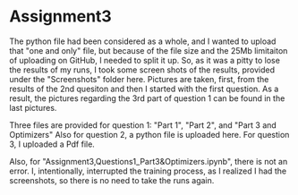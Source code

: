 # Assignment3

The python file had been considered as a whole, and I wanted to upload that "one and only" file, but because of the file size and the 25Mb limitaiton of uploading on GitHub, I needed to split it up. So, as it was a pitty to lose the results of my runs, I took some screen shots of the results, provided under the "Screenshots" folder here. Pictures are taken, first, from the results of the 2nd quesiton and then I started with the first question. As a result, the pictures regarding the 3rd part of question 1 can be found in the last pictures.

Three files are provided for question 1: "Part 1", "Part 2", and "Part 3 and Optimizers"
Also for question 2, a python file is uploaded here.
For question 3, I uploaded a Pdf file.

Also, for "Assignment3,Questions1_Part3&Optimizers.ipynb", there is not an error. I, intentionally, interrupted the training process, as I realized I had the screenshots, so there is no need to take the runs again.
